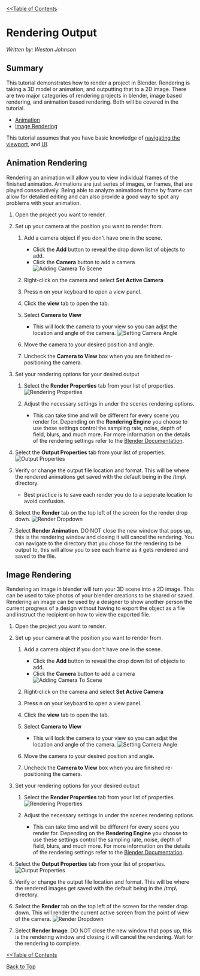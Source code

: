 <link rel="stylesheet" href="style.css">

[<<Table of Contents](README.md)

# Rendering Output
*Written by: Weston Johnson*

## Summary
This tutorial demonstrates how to render a project in Blender. Rendering is taking a 3D model or animation, and outputting that to a 2D image. There are two major categories of rendering projects in blender, image based rendering, and animation based rendering. Both will be covered in the tutorial.
- [Animation](#animation-rendering)
- [Image Rendering](#image-rendering)

This tutorial assumes that you have basic knowledge of [navigating the viewport](https://youtu.be/ILqOWe3zAbk?si=7SHFtHqRjD0HJ4d0), and [UI](https://youtu.be/8XyIYRW_2xk?si=zj8Ny7yR1xVeKAYQ).

## Animation Rendering
Rendering an animation will allow you to view individual frames of the finished animation. Animations are just series of images, or frames, that are played consecutively. Being able to analyze animations frame by frame can allow for detailed editing and can also provide a good way to spot any problems with your animation.
1. Open the project you want to render.
2. Set up your camera at the position you want to render from.
   1. Add a camera object if you don't have one in the scene.
      - Click the **Add** button to reveal the drop down list of objects to add.
      - Click the **Camera** button to add a camera
      ![Adding Camera To Scene](images/AddingCamera.png)
      
      
   2. Right-click on the camera and select **Set Active Camera**
   3. Press n on your keyboard to open a view panel.
   4. Click the **view** tab to open the tab.
   5. Select **Camera to View**
      - This will lock the camera to your view so you can adjst the location and angle of the camera.
      ![Setting Camera Angle](images/CameraAngle.png)
      
      
   6. Move the camera to your desired position and angle.
   7. Uncheck the **Camera to View** box when you are finished re-positioning the camera.
3. Set your rendering options for your desired output
   1. Select the **Render Properties** tab from your list of properties.
   ![Rendering Properties](images/RenderOptionsPane.png)
   
   
   2. Adjust the necessary settings in under the scenes rendering options.
      - This can take time and will be different for every scene you render for. Depending on the **Rendering Engine** you choose to use these settings control the sampling rate, noise, depth of field, blurs, and much more. For more information on the details of the rendering settings refer to the [Blender Documentation](https://docs.blender.org/manual/en/latest/render/index.html).
      
      

4. Select the **Output Properties** tab from your list of properties.
   ![Output Properties](images/OutputProperties.png)
   
   
5. Verify or change the output file location and format. This will be where the rendered animations get saved with the default being in the /tmp\ directory.
   -  Best practice is to save each render you do to a seperate location to avoid confusion.
6. Select the **Render** tab on the top left of the screen for the render drop down.
   ![Render Dropdown](images/RenderAnimationTab.png)
   
   
7. Select **Render Animation**. DO NOT close the new window that pops up, this is the rendering window and closing it will cancel the rendering. You can navigate to the directory that you chose for the rendering to be output to, this will allow you to see each frame as it gets rendered and saved to the file.

## Image Rendering
Rendering an image in blender will turn your 3D scene into a 2D image. This can be used to take photos of your blender creations to be shared or saved. Rendering an image can be used by a designer to show another person the current progress of a design without having to export the object as a file and instruct the recipient on how to view the exported file.
1. Open the project you want to render.
2. Set up your camera at the position you want to render from.
   1. Add a camera object if you don't have one in the scene.
      - Click the **Add** button to reveal the drop down list of objects to add.
      - Click the **Camera** button to add a camera
      ![Adding Camera To Scene](images/AddingCamera.png)
      
      
   2. Right-click on the camera and select **Set Active Camera**
   3. Press n on your keyboard to open a view panel.
   4. Click the **view** tab to open the tab.
   5. Select **Camera to View**
      - This will lock the camera to your view so you can adjst the location and angle of the camera.
      ![Setting Camera Angle](images/CameraAngle.png)
      
      
   6. Move the camera to your desired position and angle.
   7. Uncheck the **Camera to View** box when you are finished re-positioning the camera.
3. Set your rendering options for your desired output
   1. Select the **Render Properties** tab from your list of properties.
      ![Rendering Properties](images/RenderOptionsPane.png)
      
      
   2. Adjust the necessary settings in under the scenes rendering options.
      - This can take time and will be different for every scene you render for. Depending on the **Rendering Engine** you choose to use these settings control the sampling rate, noise, depth of field, blurs, and much more. For more information on the details of the rendering settings refer to the [Blender Documentation](https://docs.blender.org/manual/en/latest/render/index.html).
      
      
4. Select the **Output Properties** tab from your list of properties.
   ![Output Properties](images/OutputProperties.png)
   
   
5. Verify or change the output file location and format. This will be where the rendered images get saved with the default being in the /tmp\ directory.
6. Select the **Render** tab on the top left of the screen for the render drop down. This will render the current active screen from the point of view of the camera.
   ![Render Dropdown](images/RenderImageTab.png)
   
   
7. Select **Render Image**. DO NOT close the new window that pops up, this is the rendering window and closing it will cancel the rendering. Wait for the rendering to complete.

[<<Table of Contents](README.md)

[Back to Top](#rendering-output)
